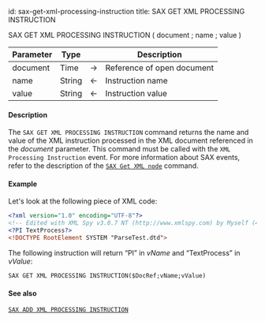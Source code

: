 id: sax-get-xml-processing-instruction
title: SAX GET XML PROCESSING INSTRUCTION


<!-- REF #_command_.SAX GET XML PROCESSING INSTRUCTION.Syntax-->SAX GET XML PROCESSING INSTRUCTION ( document ; name ; value )<!-- END REF-->


<!-- REF #_command_.SAX GET XML PROCESSING INSTRUCTION.Params -->
|Parameter|Type||Description|
|---------|--- |:---:|------|
|document|Time|->|Reference of open document|
|name|String|<-|Instruction name|
|value|String|<-|Instruction value|
<!-- END REF -->


#### Description



The `SAX GET XML PROCESSING INSTRUCTION` command returns the name and value of the XML instruction processed in the XML document referenced in the *document* parameter. This command must be called with the `XML Processing Instruction` event. For more information about SAX events, refer to the description of the [`SAX Get XML node`](sax-get-xml-node.md) command. 


#### Example


Let's look at the following piece of XML code:

```xml
<?xml version="1.0" encoding="UTF-8"?>
<!-- Edited with XML Spy v3.0.7 NT (http://www.xmlspy.com) by Myself (4D SA)-->
<?PI TextProcess?>
<!DOCTYPE RootElement SYSTEM "ParseTest.dtd">
```

The following instruction will return “PI” in *vName* and “TextProcess” in *vValue*: 

```4d
SAX GET XML PROCESSING INSTRUCTION($DocRef;vName;vValue)
```

#### See also

[`SAX ADD XML PROCESSING INSTRUCTION`](sax-add-xml-processing-instruction.md)



